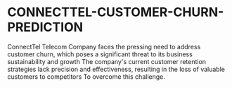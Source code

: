# CONNECTTEL-CUSTOMER-CHURN-PREDICTION
ConnectTel Telecom Company faces the pressing need to address customer churn, which poses a significant threat to its business sustainability and growth The company's current customer retention strategies lack precision and effectiveness, 
resulting in the loss of valuable customers to competitors To overcome this challenge.
